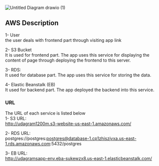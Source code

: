 
![Untitled Diagram drawio (1)](https://user-images.githubusercontent.com/97708390/209306298-c6649b1e-840c-4624-809b-6e0c35ca4547.png)


## AWS Description

1- User<br>
the user deals with frontend part through visiting app link <br>

2- S3 Bucket <br>
It is used for frontend part. The app uses this service for displaying the content of page through deploying the frontend to this server.<br>

3- RDS: <br>
It used for database part. The app uses this service for storing the data.<br>

4- Elastic Beanstalk (EB) <br>
It used for backend part. The app deployed the backend into this service. <br>

### URL

The URL of each service is listed below <br>
1- S3 URL: <br>
http://udagram1200m.s3-website-us-east-1.amazonaws.com/ <br>

2- RDS URL: <br>
postgres://postgres:postgres@database-1.cp1zhiszjvxa.us-east-1.rds.amazonaws.com:5432/postgres <br>

3- EB URL: <br>
http://udagramsapp-env.eba-sukewzx8.us-east-1.elasticbeanstalk.com/ <br>
